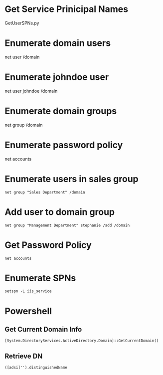 # Get Service Prinicipal Names  
GetUserSPNs.py  
  
# Enumerate domain users  
net user /domain  
  
# Enumerate johndoe user  
net user johndoe /domain  
  
# Enumerate domain groups  
net group /domain  
  
# Enumerate password policy  
net accounts  
  
# Enumerate users in sales group  
```
net group "Sales Department" /domain   
```
  
# Add user to domain group  
```
net group "Management Department" stephanie /add /domain  
```
  
# Get Password Policy  
```
net accounts  
```
  
# Enumerate SPNs  
```
setspn -L iis_service  
```
  
# Powershell  
  
## Get Current Domain Info
```
[System.DirectoryServices.ActiveDirectory.Domain]::GetCurrentDomain()  
```

## Retrieve DN  
```
([adsi]'').distinguishedName
```


